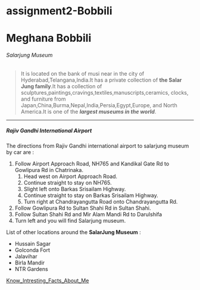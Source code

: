 # assignment2-Bobbili
# Meghana Bobbili
###### Salarjung Museum
> It is located on the bank of musi near in the city of Hyderabad,Telangana,India.It has a private collection of **the Salar Jung family**.It has a collection of sculptures,paintings,cravings,textiles,manuscripts,ceramics, clocks, and furniture from Japan,China,Burma,Nepal,India,Persia,Egypt,Europe, and North America.It is one of the ***largest museums in the world***.

---

##### Rajiv Gandhi International Airport

The directions from Rajiv Gandhi international airport to salarjung museum by car are :

1. Follow Airport Approach Road, NH765 and Kandikal Gate Rd to Gowlipura Rd in Chatrinaka.
    1. Head west on Airport Approach Road.
    2. Continue straight to stay on NH765.
    3. Slight left onto Barkas Srisailam Highway.
    4. Continue straight to stay on Barkas Srisailam Highway.
    5. Turn right at Chandrayangutta Road onto Chandrayangutta Rd.
2. Follow Gowlipura Rd to Sultan Shahi Rd in Sultan Shahi.
3. Follow Sultan Shahi Rd and Mir Alam Mandi Rd to Darulshifa
4. Turn left and you will find Salarjung museum.

List of other locations around the **SalarJung Museum** :
* Hussain Sagar
* Golconda Fort
* Jalavihar
* Birla Mandir
* NTR Gardens

[Know_Intresting_Facts_About_Me](/AboutMe.md)


